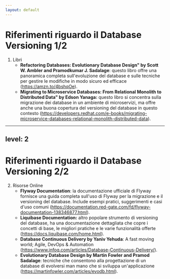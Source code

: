 ```yaml
---
layout: default
---
```


# Riferimenti riguardo il Database Versioning 1/2

<v-clicks>

1. Libri
   - **Refactoring Databases: Evolutionary Database Design" by Scott W. Ambler and Pramodkumar J. Sadalage**: questo libro offre una panoramica completa sull'evoluzione del database e sulle tecniche per gestire le modifiche in modo sicuro ed efficace (https://amzn.to/4bshqOe).
   - **Migrating to Microservice Databases: From Relational Monolith to Distributed Data" by Edson Yanaga:** questo libro si concentra sulla migrazione dei database in un ambiente di microservizi, ma offre anche una buona copertura del versioning del database in questo contesto (https://developers.redhat.com/e-books/migrating-microservice-databases-relational-monolith-distributed-data).

</v-clicks>

---
level: 2
---

# Riferimenti riguardo il Database Versioning 2/2

<v-clicks>

2. Risorse Online
   - **Flyway Documentation**: la documentazione ufficiale di Flyway fornisce una guida completa sull'uso di Flyway per la migrazione e il versioning del database. Include esempi pratici, suggerimenti e casi d'uso comuni (https://documentation.red-gate.com/fd/flyway-documentation-138346877.html).
   - **Liquibase Documentation:** altro popolare strumento di versioning del database, ha una documentazione dettagliata che copre i concetti di base, le migliori pratiche e le varie funzionalità offerte (https://docs.liquibase.com/home.html).
   - **Database Continuous Delivery by Yaniv Yehuda**: A fast moving world; Agile, DevOps & Automation (https://www.infoq.com/articles/Database-Continuous-Delivery/).
   - **Evolutionary Database Design by Martin Fowler and Pramod Sadalage**: tecniche che consentono alla progettazione di un database di evolversi man mano che si sviluppa un'applicazione (https://martinfowler.com/articles/evodb.html).  
</v-clicks>
